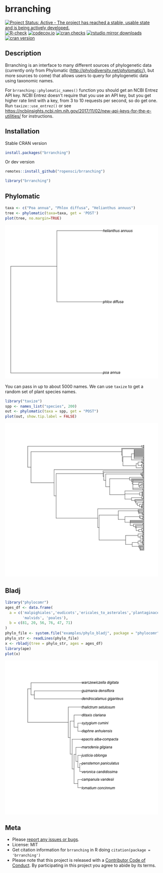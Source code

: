 brranching
==========



[![Project Status: Active - The project has reached a stable, usable state and is being actively developed.](https://www.repostatus.org/badges/latest/active.svg)](https://www.repostatus.org/#active)
[![R-check](https://github.com/ropensci/brranching/workflows/R-check/badge.svg)](https://github.com/ropensci/brranching/actions/)
[![codecov.io](https://codecov.io/github/ropensci/brranching/coverage.svg?branch=master)](https://codecov.io/github/ropensci/brranching?branch=master)
[![cran checks](https://cranchecks.info/badges/worst/brranching)](https://cranchecks.info/pkgs/brranching)
[![rstudio mirror downloads](https://cranlogs.r-pkg.org/badges/brranching)](https://github.com/r-hub/cranlogs.app)
[![cran version](https://www.r-pkg.org/badges/version/brranching)](https://cran.r-project.org/package=brranching)

## Description

Brranching is an interface to many different sources of phylogenetic data (currently only from Phylomatic (http://phylodiversity.net/phylomatic/), but more sources to come) that allows users to query for phylogenetic data using taxonomic names.  

For `brranching::phylomatic_names()` function you should get an NCBI Entrez API key. NCBI Entrez doesn't require that 
you use an API key, but you get higher rate limit with a key, from 3 to 10 requests per second, so do 
get one. Run `taxize::use_entrez()` or see https://ncbiinsights.ncbi.nlm.nih.gov/2017/11/02/new-api-keys-for-the-e-utilities/
for instructions.

## Installation

Stable CRAN version


```r
install.packages("brranching")
```

Or dev version


```r
remotes::install_github("ropensci/brranching")
```


```r
library("brranching")
```

## Phylomatic


```r
taxa <- c("Poa annua", "Phlox diffusa", "Helianthus annuus")
tree <- phylomatic(taxa=taxa, get = 'POST')
plot(tree, no.margin=TRUE)
```

![plot of chunk unnamed-chunk-5](tools/img/unnamed-chunk-5-1.png)

You can pass in up to about 5000 names. We can use `taxize` to get a random set of plant species names.


```r
library("taxize")
spp <- names_list("species", 200)
out <- phylomatic(taxa = spp, get = "POST")
plot(out, show.tip.label = FALSE)
```

![plot of chunk unnamed-chunk-6](tools/img/unnamed-chunk-6-1.png)

## Bladj


```r
library("phylocomr")
ages_df <- data.frame(
  a = c('malpighiales','eudicots','ericales_to_asterales','plantaginaceae',
        'malvids', 'poales'),
  b = c(81, 20, 56, 76, 47, 71)
)
phylo_file <- system.file("examples/phylo_bladj", package = "phylocomr")
phylo_str <- readLines(phylo_file)
x <- rbladj(tree = phylo_str, ages = ages_df)
library(ape)
plot(x)
```

![plot of chunk unnamed-chunk-7](tools/img/unnamed-chunk-7-1.png)

## Meta

* Please [report any issues or bugs](https://github.com/ropensci/brranching/issues).
* License: MIT
* Get citation information for `brranching` in R doing `citation(package = 'brranching')`
* Please note that this project is released with a [Contributor Code of Conduct](https://ropensci.org/code-of-conduct/). By participating in this project you agree to abide by its terms.

